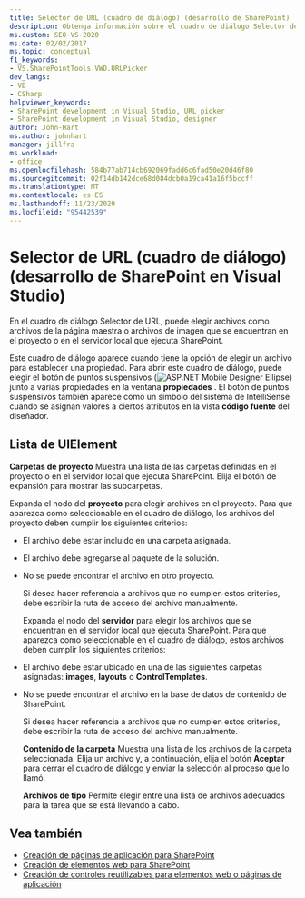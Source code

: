 ```yaml
---
title: Selector de URL (cuadro de diálogo) (desarrollo de SharePoint)
description: Obtenga información sobre el cuadro de diálogo Selector de URL, que permite al usuario elegir archivos ubicados en su proyecto o en el servidor local que ejecuta SharePoint.
ms.custom: SEO-VS-2020
ms.date: 02/02/2017
ms.topic: conceptual
f1_keywords:
- VS.SharePointTools.VWD.URLPicker
dev_langs:
- VB
- CSharp
helpviewer_keywords:
- SharePoint development in Visual Studio, URL picker
- SharePoint development in Visual Studio, designer
author: John-Hart
ms.author: johnhart
manager: jillfra
ms.workload:
- office
ms.openlocfilehash: 584b77ab714cb692069fadd6c6fad50e20d46f80
ms.sourcegitcommit: 02f14db142dce68d084dcb0a19ca41a16f5bccff
ms.translationtype: MT
ms.contentlocale: es-ES
ms.lasthandoff: 11/23/2020
ms.locfileid: "95442539"
---
```

# <a name="url-picker-dialog-box-sharepoint-development-in-visual-studio"></a>Selector de URL (cuadro de diálogo) (desarrollo de SharePoint en Visual Studio)
  En el cuadro de diálogo Selector de URL, puede elegir archivos como archivos de la página maestra o archivos de imagen que se encuentran en el proyecto o en el servidor local que ejecuta SharePoint.

 Este cuadro de diálogo aparece cuando tiene la opción de elegir un archivo para establecer una propiedad. Para abrir este cuadro de diálogo, puede elegir el botón de puntos suspensivos (![ASP.NET Mobile Designer Ellipse](../sharepoint/media/mwellipsis.gif "Elipse del Diseñador de ASP.NET Mobile")) junto a varias propiedades en la ventana **propiedades** . El botón de puntos suspensivos también aparece como un símbolo del sistema de IntelliSense cuando se asignan valores a ciertos atributos en la vista **código fuente** del diseñador.

## <a name="uielement-list"></a>Lista de UIElement
 **Carpetas de proyecto** Muestra una lista de las carpetas definidas en el proyecto o en el servidor local que ejecuta SharePoint. Elija el botón de expansión para mostrar las subcarpetas.

 Expanda el nodo del **proyecto** para elegir archivos en el proyecto. Para que aparezca como seleccionable en el cuadro de diálogo, los archivos del proyecto deben cumplir los siguientes criterios:

- El archivo debe estar incluido en una carpeta asignada.

- El archivo debe agregarse al paquete de la solución.

- No se puede encontrar el archivo en otro proyecto.

  Si desea hacer referencia a archivos que no cumplen estos criterios, debe escribir la ruta de acceso del archivo manualmente.

  Expanda el nodo del **servidor** para elegir los archivos que se encuentran en el servidor local que ejecuta SharePoint. Para que aparezca como seleccionable en el cuadro de diálogo, estos archivos deben cumplir los siguientes criterios:

- El archivo debe estar ubicado en una de las siguientes carpetas asignadas: **images**, **layouts** o **ControlTemplates**.

- No se puede encontrar el archivo en la base de datos de contenido de SharePoint.

  Si desea hacer referencia a archivos que no cumplen estos criterios, debe escribir la ruta de acceso del archivo manualmente.

  **Contenido de la carpeta** Muestra una lista de los archivos de la carpeta seleccionada. Elija un archivo y, a continuación, elija el botón **Aceptar** para cerrar el cuadro de diálogo y enviar la selección al proceso que lo llamó.

  **Archivos de tipo** Permite elegir entre una lista de archivos adecuados para la tarea que se está llevando a cabo.

## <a name="see-also"></a>Vea también
- [Creación de páginas de aplicación para SharePoint](../sharepoint/creating-application-pages-for-sharepoint.md)
- [Creación de elementos web para SharePoint](../sharepoint/creating-web-parts-for-sharepoint.md)
- [Creación de controles reutilizables para elementos web o páginas de aplicación](../sharepoint/creating-reusable-controls-for-web-parts-or-application-pages.md)
